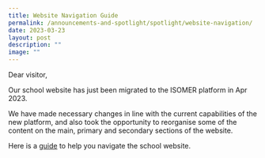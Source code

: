 ```yaml
---
title: Website Navigation Guide
permalink: /announcements-and-spotlight/spotlight/website-navigation/
date: 2023-03-23
layout: post
description: ""
image: ""
---
```


Dear visitor,

Our school website has just been migrated to the ISOMER platform in Apr 2023.

We have made necessary changes in line with the current capabilities of the new platform, and also took the opportunity to reorganise some of the content on the main, primary and secondary sections of the website.

Here is a [guide](/files/PDF%20for%20Spotlight/Navigating%20website.pdf) to help you navigate the school website.